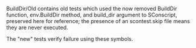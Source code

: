 BuildDir/Old contains old tests which used the now removed BuildDir
function, env.BuildDir method, and build_dir argument to SConscript,
preserved here for reference; the presence of an scontest.skip file
means they are never executed.

The "new" tests verify failure using these symbols.
